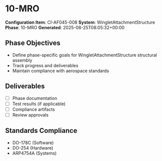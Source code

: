 # 10-MRO

**Configuration Item**: CI-AF045-008
**System**: WingletAttachmentStructure
**Phase**: 10-MRO
**Generated**: 2025-08-25T08:05:32+00:00

## Phase Objectives
- Define phase-specific goals for WingletAttachmentStructure structural assembly
- Track progress and deliverables
- Maintain compliance with aerospace standards

## Deliverables
- [ ] Phase documentation
- [ ] Test results (if applicable)
- [ ] Compliance artifacts
- [ ] Review approvals

## Standards Compliance
- DO-178C (Software)
- DO-254 (Hardware)
- ARP4754A (Systems)

